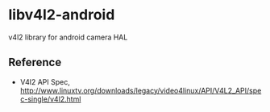 libv4l2-android
===============

v4l2 library for android camera HAL

## Reference

* V4l2 API Spec, http://www.linuxtv.org/downloads/legacy/video4linux/API/V4L2_API/spec-single/v4l2.html

